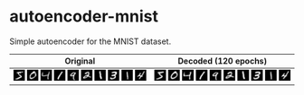 # autoencoder-mnist

Simple autoencoder for the MNIST dataset.


| Original | Decoded (120 epochs) |
| --- | ---  |
| ![](images/original.png) | ![](images/decoded.png     ) | 
